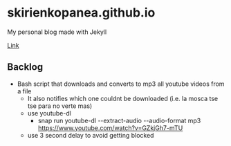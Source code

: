 # skirienkopanea.github.io
My personal blog made with Jekyll

[Link](https://skirienkopanea.github.io/)

## Backlog
* Bash script that downloads and converts to mp3 all youtube videos from a file
  * It also notifies which one couldnt be downloaded (i.e. la mosca tse tse para no verte mas)
  * use youtube-dl
    * snap run youtube-dl --extract-audio --audio-format mp3 https://www.youtube.com/watch?v=GZkjGh7-mTU
  * use 3 second delay to avoid getting blocked